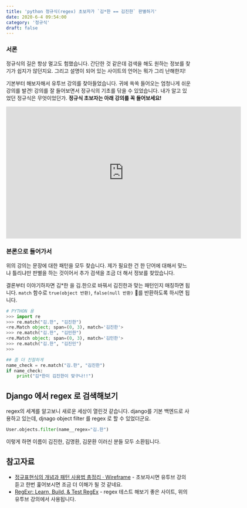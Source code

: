 ```yaml
---
title: 'python 정규식(regex) 초보자가 `김*한 == 김진한` 판별하기'
date: 2020-6-4 09:54:00
category: '정규식'
draft: false
---
```


### 서론

정규식의 길은 항상 멀고도 험했습니다. 간단한 것 같은데 검색을 해도 원하는 정보를 찾기가 쉽지가 않던지요. 그리고 설명이 되어 있는 사이트의 언어는 뭐가 그리 난해한지!

기본부터 해보자해서 유투브 강의를 찾아들었습니다. 귀에 쏙쏙 들어오는 엄청나게 쉬운 강의를 발견! 강의를 잘 들어보면서 정규식의 기초를 닦을 수 있었습니다. 내가 알고 있었던 정규식은 무엇이었던가. **정규식 초보자는 아래 강의를 꼭 들어보세요!**

<iframe id="ytplayer" type="text/html" width="640" height="360"
  src="https://www.youtube.com/embed/Gg0tlbrxJSc?autoplay=1"
  frameborder="0"></iframe>

### 본론으로 들어가서

위의 강의는 문장에 대한 패턴을 모두 찾습니다. 제가 필요한 건 한 단어에 대해서 맞느냐 틀리냐만 판별을 하는 것이어서 추가 검색을 조금 더 해서 정보를 찾았습니다.

결론부터 이야기하자면 김\*한 을 김.한으로 바꿔서 김진한과 맞는 패턴인지 매칭하면 됩니다. `match` 함수로 `true(object 반환)`, `false(null 반환)` 를 반환하도록 하시면 됩니다.

```python
# PYTHON 용
>>> import re
>>> re.match("김.한", "김진한")
<re.Match object; span=(0, 3), match='김진한'>
>>> re.match("김.한", "김민한")
<re.Match object; span=(0, 3), match='김민한'>
>>> re.match("김.한", "김진민")
>>>

## 좀 더 친절하게
name_check = re.match("김.한", "김진한")
if name_check:
    print("김*한이 김진한이 맞구나!!")
```

## Django 에서 regex 로 검색해보기

regex의 세계를 알고보니 새로운 세상이 열린것 같습니다. django를 기본 백엔드로 사용하고 있는데, djnago object filter 를 regex 로 할 수 있었더군요.

```python
User.objects.filter(name__regex="김.한")
```

이렇게 하면 이름이 김진한, 김명환, 김문환 이러신 분들 모두 소환됩니다.

## 참고자료

- [정규표현식의 개념과 패턴 사용법 총정리 · Wireframe](https://soooprmx.com/archives/7718) - 초보자시면 유투브 강의 듣고 한번 훑어보시면 조금 더 이해가 될 것 같네요.
- [RegExr: Learn, Build, & Test RegEx](https://regexr.com/) - regex 테스트 해보기 좋은 사이트, 위의 유투브 강의에서 사용됩니다.
